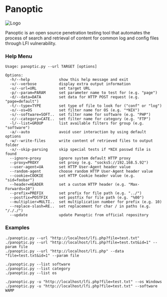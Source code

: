 Panoptic
===

![Logo](http://i.imgur.com/8fyg3g2.jpg)

Panoptic is an open source penetration testing tool that automates the process of search and retrieval of content for common log and config files through LFI vulnerability.

### Help Menu
    Usage: panoptic.py --url TARGET [options]

    Options:
      -h/--help             show this help message and exit
      -v/--verbose          display extra output information
      -u/--url=URL          set target URL
      -p/--param=PARAM      set parameter name to test for (e.g. "page")
      -d/--data=DATA        set data for HTTP POST request (e.g. "page=default")
      -t/--type=TYPE        set type of file to look for ("conf" or "log")
      -o/--os=OS            set filter name for OS (e.g. "*NIX")
      -s/--software=SOFT..  set filter name for software (e.g. "PHP")
      -c/--category=CATE..  set filter name for category (e.g. "FTP")
      -l/--list=GROUP       list available filters for group (e.g. "software")
      -a/--auto             avoid user interaction by using default options
      -w/--write-files      write content of retrieved files to output folder
      -x/--skip-parsing     skip special tests if *NIX passwd file is found
      --ignore-proxy        ignore system default HTTP proxy
      --proxy=PROXY         set proxy (e.g. "socks5://192.168.5.92")
      --user-agent=UA       set HTTP User-Agent header value
      --random-agent        choose random HTTP User-Agent header value
      --cookie=COOKIE       set HTTP Cookie header value (e.g. "sid=foobar")
      --header=HEADER       set a custom HTTP header (e.g. "Max-Forwards=10")
      --prefix=PREFIX       set prefix for file path (e.g. "../")
      --postfix=POSTFIX     set postfix for file path (e.g. "%00")
      --multiplier=MULTI..  set multiplication number for prefix (e.g. 10)
      --replace-slash=RE..  set replacement for char / in paths (e.g. "/././")
      --update              update Panoptic from official repository

### Examples
    ./panoptic.py --url "http://localhost/lfi.php?file=test.txt"
    ./panoptic.py --url "http://localhost/lfi.php?file=test.txt&id=1" --param file
    ./panoptic.py --url "http://localhost/lfi.php" --data "file=test.txt&id=1" --param file
    
    ./panoptic.py --list software
    ./panoptic.py --list category
    ./panoptic.py --list os
    
    ./panoptic.py -u "http://localhost/lfi.php?file=test.txt" --os Windows
    ./panoptic.py -u "http://localhost/lfi.php?file=test.txt" --software WAMP

